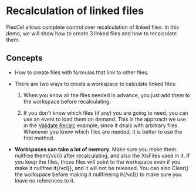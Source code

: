 # Recalculation of linked files

FlexCel allows complete control over recalculation of linked files. In
this demo, we will show how to create 3 linked files and how to
recalculate them.

## Concepts

- How to create files with formulas that link to other files.

- There are two ways to create a workspace to calculate linked files:

  1. When you know all the files needed in advance, you just add them to
     the workspace before recalculating.

  2. If you don\'t know which files (if any) you are going to need, you
     can use an event to load them on demand. This is the approach we
     use in the [Validate Recalc](https://download.tmssoftware.com/flexcel/doc/net/samples/csharp/netframework/api/validate-recalc/index.html) example, since it deals with arbitrary
     files. Whenever you know which files are needed, it is better to
     use the first method.

- **Workspaces can take a lot of memory**. Make sure you make them
  nullfree them{/vcl}} after recalculating, and also the XlsFiles used in it. If you
  keep the files, those files will point to the workspace even if
  you make it nullfree it{/vcl}}, and it will not be released. You can also
  Clear() the workspace before making it nullfreeing it{/vcl}} to make sure you leave
  no references to it.
